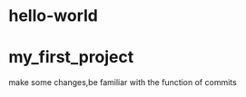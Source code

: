 # hello-world
my_first_project
==================
make some changes,be familiar with the function of commits
